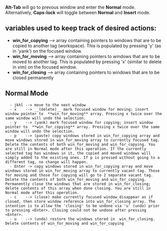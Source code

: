 **Alt-Tab** will go to prevous window and enter the **Normal** mode. Alternatively, **Caps-lock** will toggle between **Normal** and **Insert** mode.

## variables used to keep track of desired actions:
  - **win_for_copying** --> array containing pointers to windows that are to be copied to another tag (workspace). This is populated by pressing 'y' (as in 'yank') on the focused window. 
  - **win_for_moving** --> array containing pointers to windows that are to be moved to another tag. This is populated by pressing 'x' (similar to delete in vim) on the focused window. 
  - **win_for_closing** --> array containing pointers to windows that are to be closed permanently
  
  
  ## Normal Mode
      - jkhl --> move to the next window
      - x    --> __(delete)__ mark focused window for moving; insert window pointer to  **win_for_moving** array. Pressing x twice over the same window will undo the selection.
      - y    --> (yank) mark focused window for copying; insert window pointer to  **win_for_copying** array. Pressing x twice over the same window will undo the selection.
      - p    --> (paste) copy windows stored in win_for_copying array and move windows stored in win_for_moving array to currently focused tag. Delete the contents of both win_for_moving and win_for_copying. You are still in Normal mode after this operation. If the currently selected tag has windows in it, the copied and moved windows will simply added to the existing ones. If p is pressed without going to a different tag, no change will happen.
      - Enter -> copy windows stored in win_for_copying array and move windows stored in win_for_moving array to currently vacant tag. Those for moving and those for copying will go to 2 separate vacant tag. Delete the contents of both win_for_moving and win_for_copying. Permanently close the windows that are stored in win_for_closing; delete contents of this array when done closing. You are still in Normal mode after this operation.
      - c    --> (close) make currently focused window disappear as if closed, then store window reference into win_for_closing array. The intention is to allow the 'closing' to be undone via 'u' (undo) prior to pressing <Enter>. Closing could not be undone after pressing <Enter>.
      - u    --> (undo) restore the windows stored in  win_for_closing. Delete contents of win_for_moving and win_for_copying
      
      
      
      

